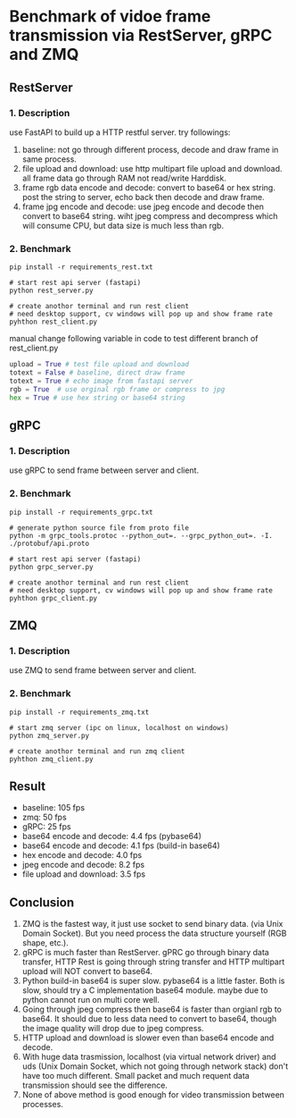 # Benchmark of vidoe frame transmission via RestServer, gRPC and ZMQ

## RestServer

### 1. Description

use FastAPI to build up a HTTP restful server. try followings:

1. baseline: not go through different process, decode and draw frame in same process.
2. file upload and download: use http multipart file upload and download. all frame data go through RAM not read/write Harddisk.
3. frame rgb data encode and decode: convert to base64 or hex string. post the string to server, echo back then decode and draw frame.
4. frame jpg encode and decode: use jpeg encode and decode then convert to base64 string. wiht jpeg compress and decompress which will consume CPU, but data size is much less than rgb.

### 2. Benchmark

```shell
pip install -r requirements_rest.txt

# start rest api server (fastapi)
python rest_server.py

# create anothor terminal and run rest client
# need desktop support, cv windows will pop up and show frame rate
pyhthon rest_client.py
```

manual change following variable in code to test different branch of rest_client.py

```python
upload = True # test file upload and download
totext = False # baseline, direct draw frame
totext = True # echo image from fastapi server
rgb = True  # use orginal rgb frame or compress to jpg
hex = True # use hex string or base64 string
```

## gRPC

### 1. Description

use gRPC to send frame between server and client.

### 2. Benchmark

```shell
pip install -r requirements_grpc.txt

# generate python source file from proto file
python -m grpc_tools.protoc --python_out=. --grpc_python_out=. -I. ./protobuf/api.proto

# start rest api server (fastapi)
python grpc_server.py

# create anothor terminal and run rest client
# need desktop support, cv windows will pop up and show frame rate
pyhthon grpc_client.py

```

## ZMQ

### 1. Description

use ZMQ to send frame between server and client.

### 2. Benchmark

```shell
pip install -r requirements_zmq.txt

# start zmq server (ipc on linux, localhost on windows)
python zmq_server.py

# create anothor terminal and run zmq client
pyhthon zmq_client.py
```

## Result

* baseline: 105 fps
* zmq: 50 fps
* gRPC: 25 fps
* base64 encode and decode: 4.4 fps (pybase64)
* base64 encode and decode: 4.1 fps (build-in base64)
* hex encode and decode: 4.0 fps
* jpeg encode and decode: 8.2 fps
* file upload and download: 3.5 fps

## Conclusion

1. ZMQ is the fastest way, it just use socket to send binary data. (via Unix Domain Socket). But you need process the data structure yourself (RGB shape, etc.).
2. gRPC is much faster than RestServer. gPRC go through binary data transfer, HTTP Rest is going through string transfer and HTTP multipart upload will NOT convert to base64.
3. Python build-in base64 is super slow. pybase64 is a little faster. Both is slow, should try a C implementation base64 module. maybe due to python cannot run on multi core well.
4. Going through jpeg compress then base64 is faster than orgianl rgb to base64. It should due to less data need to convert to base64, though the image quality will drop due to jpeg compress.
5. HTTP upload and download is slower even than base64 encode and decode.
6. With huge data trasmission, localhost (via virtual network driver) and uds (Unix Domain Socket, which not going through network stack) don't have too much different. Small packet and much requent data transmission should see the difference.
7. None of above method is good enough for video transmission between processes.

